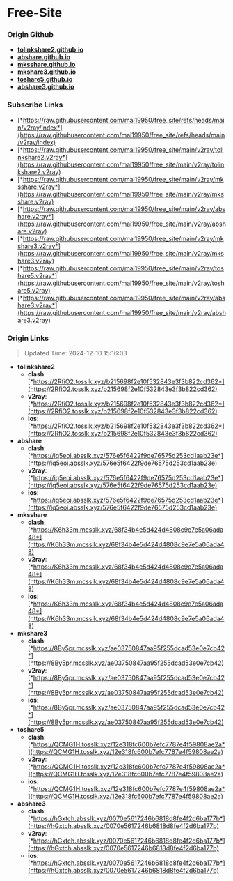 # Free-Site

### Origin Github

- [**tolinkshare2.github.io**](https://github.com/tolinkshare2/tolinkshare2.github.io)
- [**abshare.github.io**](https://github.com/abshare/abshare.github.io)
- [**mksshare.github.io**](https://github.com/mksshare/mksshare.github.io)
- [**mkshare3.github.io**](https://github.com/mkshare3/mkshare3.github.io)
- [**toshare5.github.io**](https://github.com/toshare5/toshare5.github.io)
- [**abshare3.github.io**](https://github.com/abshare3/abshare3.github.io)

### Subscribe Links

- [*https://raw.githubusercontent.com/mai19950/free_site/refs/heads/main/v2ray/index*](https://raw.githubusercontent.com/mai19950/free_site/refs/heads/main/v2ray/index)
- [*https://raw.githubusercontent.com/mai19950/free_site/main/v2ray/tolinkshare2.v2ray*](https://raw.githubusercontent.com/mai19950/free_site/main/v2ray/tolinkshare2.v2ray)
- [*https://raw.githubusercontent.com/mai19950/free_site/main/v2ray/mksshare.v2ray*](https://raw.githubusercontent.com/mai19950/free_site/main/v2ray/mksshare.v2ray)
- [*https://raw.githubusercontent.com/mai19950/free_site/main/v2ray/abshare.v2ray*](https://raw.githubusercontent.com/mai19950/free_site/main/v2ray/abshare.v2ray)
- [*https://raw.githubusercontent.com/mai19950/free_site/main/v2ray/mkshare3.v2ray*](https://raw.githubusercontent.com/mai19950/free_site/main/v2ray/mkshare3.v2ray)
- [*https://raw.githubusercontent.com/mai19950/free_site/main/v2ray/toshare5.v2ray*](https://raw.githubusercontent.com/mai19950/free_site/main/v2ray/toshare5.v2ray)
- [*https://raw.githubusercontent.com/mai19950/free_site/main/v2ray/abshare3.v2ray*](https://raw.githubusercontent.com/mai19950/free_site/main/v2ray/abshare3.v2ray)

### Origin Links

> Updated Time: 2024-12-10 15:16:03

- **tolinkshare2**
  - **clash**: [*https://2RfiO2.tosslk.xyz/b215698f2e10f532843e3f3b822cd362*](https://2RfiO2.tosslk.xyz/b215698f2e10f532843e3f3b822cd362)
  - **v2ray**: [*https://2RfiO2.tosslk.xyz/b215698f2e10f532843e3f3b822cd362*](https://2RfiO2.tosslk.xyz/b215698f2e10f532843e3f3b822cd362)
  - **ios**: [*https://2RfiO2.tosslk.xyz/b215698f2e10f532843e3f3b822cd362*](https://2RfiO2.tosslk.xyz/b215698f2e10f532843e3f3b822cd362)
- **abshare**
  - **clash**: [*https://iq5eoi.absslk.xyz/576e5f6422f9de76575d253cd1aab23e*](https://iq5eoi.absslk.xyz/576e5f6422f9de76575d253cd1aab23e)
  - **v2ray**: [*https://iq5eoi.absslk.xyz/576e5f6422f9de76575d253cd1aab23e*](https://iq5eoi.absslk.xyz/576e5f6422f9de76575d253cd1aab23e)
  - **ios**: [*https://iq5eoi.absslk.xyz/576e5f6422f9de76575d253cd1aab23e*](https://iq5eoi.absslk.xyz/576e5f6422f9de76575d253cd1aab23e)
- **mksshare**
  - **clash**: [*https://K6h33m.mcsslk.xyz/68f34b4e5d424d4808c9e7e5a06ada48*](https://K6h33m.mcsslk.xyz/68f34b4e5d424d4808c9e7e5a06ada48)
  - **v2ray**: [*https://K6h33m.mcsslk.xyz/68f34b4e5d424d4808c9e7e5a06ada48*](https://K6h33m.mcsslk.xyz/68f34b4e5d424d4808c9e7e5a06ada48)
  - **ios**: [*https://K6h33m.mcsslk.xyz/68f34b4e5d424d4808c9e7e5a06ada48*](https://K6h33m.mcsslk.xyz/68f34b4e5d424d4808c9e7e5a06ada48)
- **mkshare3**
  - **clash**: [*https://8By5pr.mcsslk.xyz/ae03750847aa95f255dcad53e0e7cb42*](https://8By5pr.mcsslk.xyz/ae03750847aa95f255dcad53e0e7cb42)
  - **v2ray**: [*https://8By5pr.mcsslk.xyz/ae03750847aa95f255dcad53e0e7cb42*](https://8By5pr.mcsslk.xyz/ae03750847aa95f255dcad53e0e7cb42)
  - **ios**: [*https://8By5pr.mcsslk.xyz/ae03750847aa95f255dcad53e0e7cb42*](https://8By5pr.mcsslk.xyz/ae03750847aa95f255dcad53e0e7cb42)
- **toshare5**
  - **clash**: [*https://QCMG1H.tosslk.xyz/12e318fc600b7efc7787e4f59808ae2a*](https://QCMG1H.tosslk.xyz/12e318fc600b7efc7787e4f59808ae2a)
  - **v2ray**: [*https://QCMG1H.tosslk.xyz/12e318fc600b7efc7787e4f59808ae2a*](https://QCMG1H.tosslk.xyz/12e318fc600b7efc7787e4f59808ae2a)
  - **ios**: [*https://QCMG1H.tosslk.xyz/12e318fc600b7efc7787e4f59808ae2a*](https://QCMG1H.tosslk.xyz/12e318fc600b7efc7787e4f59808ae2a)
- **abshare3**
  - **clash**: [*https://hGxtch.absslk.xyz/0070e5617246b6818d8fe4f2d6ba177b*](https://hGxtch.absslk.xyz/0070e5617246b6818d8fe4f2d6ba177b)
  - **v2ray**: [*https://hGxtch.absslk.xyz/0070e5617246b6818d8fe4f2d6ba177b*](https://hGxtch.absslk.xyz/0070e5617246b6818d8fe4f2d6ba177b)
  - **ios**: [*https://hGxtch.absslk.xyz/0070e5617246b6818d8fe4f2d6ba177b*](https://hGxtch.absslk.xyz/0070e5617246b6818d8fe4f2d6ba177b)
